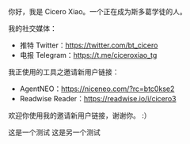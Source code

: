 你好，我是 Cicero Xiao。一个正在成为斯多葛学徒的人。


我的社交媒体：

- 推特 Twitter：https://twitter.com/bt_cicero
- 电报 Telegram：https://t.me/ciceroxiao_tg


我正使用的工具之邀请新用户链接：
- AgentNEO：https://niceneo.com/?rc=btc0kse2
- Readwise Reader：https://readwise.io/i/cicero3


欢迎你使用我的邀请新用户链接，谢谢你。 :）


<p>
  这是一个测试
  这是另一个测试
</p>
